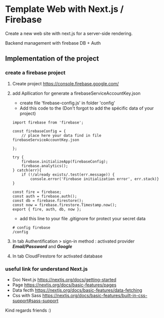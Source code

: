 # Template Web with Next.js / Firebase

Create a new web site with next.js for a server-side rendering. 

Backend management with firebase DB + Auth

## Implementation of the project

### create a firebase project

1. Create project https://console.firebase.google.com/
2. add Apllication for generate a firebaseServiceAccountKey.json
    + create file 'firebase-config.js' in folder 'config'
    + Add this code to the (Don't forgot to add the spécific data of your project)
    ```
    import firebase from 'firebase';

    const firebaseConfig = {
        // place here your data find in file firebaseServiceAccountKey.json
      
    };

    try {
        firebase.initializeApp(firebaseConfig);
        firebase.analytics();
    } catch(err){
        if (!/already exists/.test(err.message)) {
            console.error('Firebase initialization error', err.stack)}
    }

    const fire = firebase;
    const auth = firebase.auth();
    const db = firebase.firestore();
    const now = firebase.firestore.Timestamp.now();
    export { fire, auth, db, now };

    ``` 
    + add this line to your file .gitignore for protect your secret data
    ```
    # config firebase
    /config
    ```

3. In tab Authentification > sign-in method : activated provider ***Email/Password*** and ***Google***
4. In tab CloudFirestore for activated database

### useful link for understand Next.js
+ Doc Next.js   https://nextjs.org/docs/getting-started
+ Page          https://nextjs.org/docs/basic-features/pages
+ Data fecth    https://nextjs.org/docs/basic-features/data-fetching
+ Css with Sass https://nextjs.org/docs/basic-features/built-in-css-support#sass-support


Kind regards friends :)